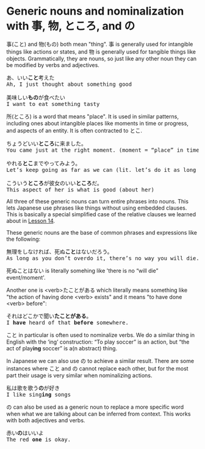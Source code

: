 # Generic nouns and nominalization with 事, 物, ところ, and の

事(こと) and 物(もの) both mean "thing". 事 is generally used for intangible things like actions or states, and 物 is generally used for tangible things like objects. Grammatically, they are nouns, so just like any other noun they can be modified by verbs and adjectives.

<pre>
あ、いい<b>こと</b>考えた
Ah, I just thought about something good

美味しい<b>もの</b>が食べたい
I want to eat something tasty
</pre>

所(ところ) is a word that means "place". It is used in similar patterns, including ones about intangible places like moments in time or progress, and aspects of an entity. It is often contracted to とこ. 

<pre>
ちょうどいい<b>ところ</b>に来ました。
You came just at the right moment. (moment = “place” in time)

やれる<b>とこ</b>までやってみよう。
Let’s keep going as far as we can (lit. let’s do it as long as we can do it)

こういう<b>ところ</b>が彼女のいい<b>ところ</b>だ。
This aspect of her is what is good (about her)
</pre>

All three of these generic nouns can turn entire phrases into nouns. This lets Japanese use phrases like things without using embedded clauses. This is basically a special simplified case of the relative clauses we learned about in [Lesson 14](../../Section1/Part1/Lesson14.md). 

These generic nouns are the base of common phrases and expressions like the following:

<pre>
無理をしなければ、死ぬ<b>こと</b>はないだろう。
As long as you don’t overdo it, there’s no way you will die. 
</pre>

死ぬことはない is literally somehing like 'there is no “will die” event/moment'.

Another one is \<verb\>たことがある which literally means something like "the action of having done \<verb\> exists" and it means "to have done \<verb\> before":

<pre>
それはどこかで聞い<b>たことがある</b>。
I <b>have</b> heard of that <b>before</b> somewhere.
</pre>

こと in particular is often used to nominalize verbs. We do a similar thing in English with the ‘ing’ construction: “To play soccer” is an action, but “the act of play**ing** soccer” is a(n abstract) thing.

In Japanese we can also use の to achieve a similar result. There are some instances where こと and の cannot replace each other, but for the most part their usage is very similar when nominalizing actions.

<pre>
私は歌を歌う<b>の</b>が好き
I like sing<b>ing</b> songs
</pre>

の can also be used as a generic noun to replace a more specific word when what we are talking about can be inferred from context. This works with both adjectives and verbs.

<pre>
赤い<b>の</b>はいいよ
The red <b>one</b> is okay.
</pre>

